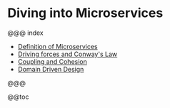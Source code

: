 # Diving into Microservices

@@@ index

- [Definition of Microservices](definition-of-microservices.md)
- [Driving forces and Conway's Law](dribing-forces-and-conway-law.md)
- [Coupling and Cohesion](coupling-and-cohesion.md)
- [Domain Driven Design](ddd.md)

@@@

@@toc